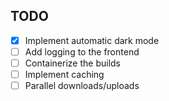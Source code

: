 ## TODO

* [x] Implement automatic dark mode
* [ ] Add logging to the frontend
* [ ] Containerize the builds
* [ ] Implement caching
* [ ] Parallel downloads/uploads
